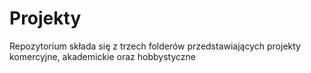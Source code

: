 # Projekty
Repozytorium składa się z trzech folderów przedstawiających projekty komercyjne, akademickie oraz hobbystyczne 

